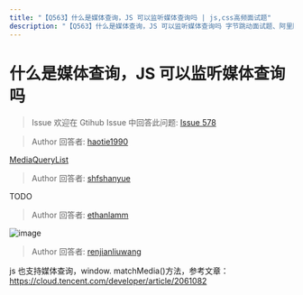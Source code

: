 ```yaml
---
title: "【Q563】什么是媒体查询，JS 可以监听媒体查询吗 | js,css高频面试题"
description: "【Q563】什么是媒体查询，JS 可以监听媒体查询吗 字节跳动面试题、阿里腾讯面试题、美团小米面试题。"
---
```


# 什么是媒体查询，JS 可以监听媒体查询吗

> Issue
> 欢迎在 Gtihub Issue 中回答此问题: [Issue 578](https://github.com/shfshanyue/Daily-Question/issues/578)

> Author
> 回答者: [haotie1990](https://github.com/haotie1990)

[MediaQueryList](https://developer.mozilla.org/zh-CN/docs/Web/API/MediaQueryList)

> Author
> 回答者: [shfshanyue](https://github.com/shfshanyue)

TODO

> Author
> 回答者: [ethanlamm](https://github.com/ethanlamm)

![image](https://user-images.githubusercontent.com/101323067/188387499-1c5b9091-f7f6-40c0-98ca-e176ab474389.png)

> Author
> 回答者: [renjianliuwang](https://github.com/renjianliuwang)

js 也支持媒体查询，window. matchMedia()方法，参考文章：https://cloud.tencent.com/developer/article/2061082
